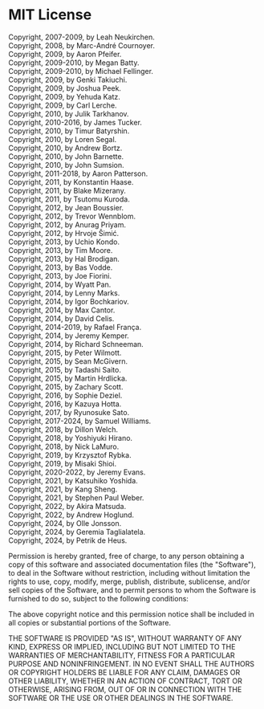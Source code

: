 # MIT License

Copyright, 2007-2009, by Leah Neukirchen.  
Copyright, 2008, by Marc-André Cournoyer.  
Copyright, 2009, by Aaron Pfeifer.  
Copyright, 2009-2010, by Megan Batty.  
Copyright, 2009-2010, by Michael Fellinger.  
Copyright, 2009, by Genki Takiuchi.  
Copyright, 2009, by Joshua Peek.  
Copyright, 2009, by Yehuda Katz.  
Copyright, 2009, by Carl Lerche.  
Copyright, 2010, by Julik Tarkhanov.  
Copyright, 2010-2016, by James Tucker.  
Copyright, 2010, by Timur Batyrshin.  
Copyright, 2010, by Loren Segal.  
Copyright, 2010, by Andrew Bortz.  
Copyright, 2010, by John Barnette.  
Copyright, 2010, by John Sumsion.  
Copyright, 2011-2018, by Aaron Patterson.  
Copyright, 2011, by Konstantin Haase.  
Copyright, 2011, by Blake Mizerany.  
Copyright, 2011, by Tsutomu Kuroda.  
Copyright, 2012, by Jean Boussier.  
Copyright, 2012, by Trevor Wennblom.  
Copyright, 2012, by Anurag Priyam.  
Copyright, 2012, by Hrvoje Šimić.  
Copyright, 2013, by Uchio Kondo.  
Copyright, 2013, by Tim Moore.  
Copyright, 2013, by Hal Brodigan.  
Copyright, 2013, by Bas Vodde.  
Copyright, 2013, by Joe Fiorini.  
Copyright, 2014, by Wyatt Pan.  
Copyright, 2014, by Lenny Marks.  
Copyright, 2014, by Igor Bochkariov.  
Copyright, 2014, by Max Cantor.  
Copyright, 2014, by David Celis.  
Copyright, 2014-2019, by Rafael França.  
Copyright, 2014, by Jeremy Kemper.  
Copyright, 2014, by Richard Schneeman.  
Copyright, 2015, by Peter Wilmott.  
Copyright, 2015, by Sean McGivern.  
Copyright, 2015, by Tadashi Saito.  
Copyright, 2015, by Martin Hrdlicka.  
Copyright, 2015, by Zachary Scott.  
Copyright, 2016, by Sophie Deziel.  
Copyright, 2016, by Kazuya Hotta.  
Copyright, 2017, by Ryunosuke Sato.  
Copyright, 2017-2024, by Samuel Williams.  
Copyright, 2018, by Dillon Welch.  
Copyright, 2018, by Yoshiyuki Hirano.  
Copyright, 2018, by Nick LaMuro.  
Copyright, 2019, by Krzysztof Rybka.  
Copyright, 2019, by Misaki Shioi.  
Copyright, 2020-2022, by Jeremy Evans.  
Copyright, 2021, by Katsuhiko Yoshida.  
Copyright, 2021, by Kang Sheng.  
Copyright, 2021, by Stephen Paul Weber.  
Copyright, 2022, by Akira Matsuda.  
Copyright, 2022, by Andrew Hoglund.  
Copyright, 2024, by Olle Jonsson.  
Copyright, 2024, by Geremia Taglialatela.  
Copyright, 2024, by Petrik de Heus.  

Permission is hereby granted, free of charge, to any person obtaining a copy
of this software and associated documentation files (the "Software"), to deal
in the Software without restriction, including without limitation the rights
to use, copy, modify, merge, publish, distribute, sublicense, and/or sell
copies of the Software, and to permit persons to whom the Software is
furnished to do so, subject to the following conditions:

The above copyright notice and this permission notice shall be included in all
copies or substantial portions of the Software.

THE SOFTWARE IS PROVIDED "AS IS", WITHOUT WARRANTY OF ANY KIND, EXPRESS OR
IMPLIED, INCLUDING BUT NOT LIMITED TO THE WARRANTIES OF MERCHANTABILITY,
FITNESS FOR A PARTICULAR PURPOSE AND NONINFRINGEMENT. IN NO EVENT SHALL THE
AUTHORS OR COPYRIGHT HOLDERS BE LIABLE FOR ANY CLAIM, DAMAGES OR OTHER
LIABILITY, WHETHER IN AN ACTION OF CONTRACT, TORT OR OTHERWISE, ARISING FROM,
OUT OF OR IN CONNECTION WITH THE SOFTWARE OR THE USE OR OTHER DEALINGS IN THE
SOFTWARE.
